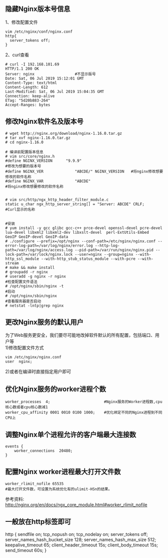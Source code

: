 隐藏Nginx版本号信息  
---
1、修改配置文件  
```
vim /etc/nginx/conf/nginx.conf
http{
  server_tokens off;
}
```  
2、curl查看
```
# curl -I 192.168.101.69
HTTP/1.1 200 OK
Server: nginx                  #不显示版号
Date: Sat, 06 Jul 2019 15:12:01 GMT
Content-Type: text/html
Content-Length: 612
Last-Modified: Sat, 06 Jul 2019 15:04:35 GMT
Connection: keep-alive
ETag: "5d20b883-264"
Accept-Ranges: bytes
```  


修改Nginx软件名及版本号  
---
```
# wget http://nginx.org/download/nginx-1.16.0.tar.gz
# tar xvf nginx-1.16.0.tar.gz
# cd nginx-1.16.0

# 编译前配置版本信息
# vim src/core/nginx.h
#define NGINX_VERSION      "9.9.9"                                    #修改为想要的版本号
#define NGINX_VER              "ABCDE/" NGINX_VERSION   #将nginx修改想要修改的软件名称
#define NGINX_VAR              "ABCDE"                                #将nginx修改想要修改的软件名称


# vim src/http/ngx_http_header_filter_module.c
static u_char ngx_http_server_string[] = "Server: ABCDE" CRLF;      #Curl显示的名称


#安装
# yum install -y gcc glibc gcc-c++ prce-devel openssl-devel pcre-devel lua-devel libxml2 libxml2-dev libxslt-devel  perl-ExtUtils-Embed   GeoIP GeoIP-devel GeoIP-data
# ./configure --prefix=/opt/nginx --conf-path=/etc/nginx/nginx.conf --error-log-path=/var/log/nginx/error.log --http-log-path=/var/log/nginx/access.log --pid-path=/var/run/nginx/nginx.pid --lock-path=/var/lock/nginx.lock --user=nginx --group=nginx --with-http_ssl_module --with-http_stub_status_module --with-pcre --with-stream
# make && make install
# groupadd -r nginx
# useradd -g nginx -r nginx
#检查配置文件语法
# /opt/nginx/sbin/nginx -t
#启动
# /opt/nginx/sbin/nginx
#查看服务器是否启动
# netstat -lntp|grep nginx
```

更改Nginx服务的默认用户  
---
为了Web服务更安全，我们要尽可能地改掉软件默认的所有配置，包括端口、用户等  
1)修改配置文件方式  
```
vim /etc/nginx/nginx.conf
user  nginx;
```  

2)或者在编译时直接指定用户即可  

优化Nginx服务的worker进程个数  
---

```
worker_processes  4;                        #Nginx服务的Worker进程数,cpu核心数或者cpu核心数减1
worker_cpu_affinity 0001 0010 0100 1000;    #优化绑定不同的Nginx进程到不同CPU上
```  

调整Nginx单个进程允许的客户端最大连接数
---
```
events {
    worker_connections  20480;
}
```  


配置Nginx worker进程最大打开文件数
---  
```
worker_rlimit_nofile 65535
#最大打开文件数，可设置为系统优化有的ulimit-HSn的结果。
```  
参考资料: http://nginx.org/en/docs/ngx_core_module.html#worker_rlimit_nofile  


一般放在http标签即可
---
http {
sendfile        on;
tcp_nopush on;
tcp_nodelay on;
server_tokens off;
server_names_hash_bucket_size 128;
server_names_hash_max_size 512;
keepalive_timeout  65;
client_header_timeout 15s;
client_body_timeout 15s;
send_timeout 60s;
}













